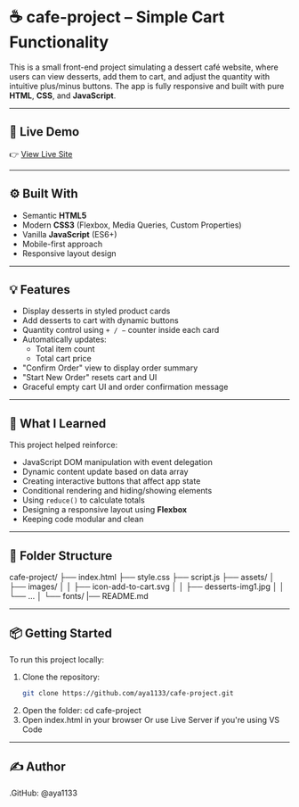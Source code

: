 # ☕ cafe-project – Simple Cart Functionality

This is a small front-end project simulating a dessert café website, where users can view desserts, add them to cart, and adjust the quantity with intuitive plus/minus buttons. The app is fully responsive and built with pure **HTML**, **CSS**, and **JavaScript**.

---


## 🔗 Live Demo

👉 [View Live Site](https://aya1133.github.io/cafe-project/)

---

## ⚙️ Built With

- Semantic **HTML5**
- Modern **CSS3** (Flexbox, Media Queries, Custom Properties)
- Vanilla **JavaScript** (ES6+)
- Mobile-first approach
- Responsive layout design

---

## 💡 Features

- Display desserts in styled product cards
- Add desserts to cart with dynamic buttons
- Quantity control using `+ / −` counter inside each card
- Automatically updates:
  - Total item count
  - Total cart price
- "Confirm Order" view to display order summary
- "Start New Order" resets cart and UI
- Graceful empty cart UI and order confirmation message

---

## 🧠 What I Learned

This project helped reinforce:

- JavaScript DOM manipulation with event delegation
- Dynamic content update based on data array
- Creating interactive buttons that affect app state
- Conditional rendering and hiding/showing elements
- Using `reduce()` to calculate totals
- Designing a responsive layout using **Flexbox**
- Keeping code modular and clean

---

## 📂 Folder Structure

cafe-project/
├── index.html
├── style.css
├── script.js
├── assets/
│ ├── images/
│ │ ├── icon-add-to-cart.svg
│ │ ├── desserts-img1.jpg
│ │ └── ...
│ └── fonts/
|── README.md



---

## 📦 Getting Started

To run this project locally:

1. Clone the repository:
   ```bash
   git clone https://github.com/aya1133/cafe-project.git
2. Open the folder:
cd cafe-project
3. Open index.html in your browser
Or use Live Server if you're using VS Code

---

## ✍️  Author
.GitHub: @aya1133

